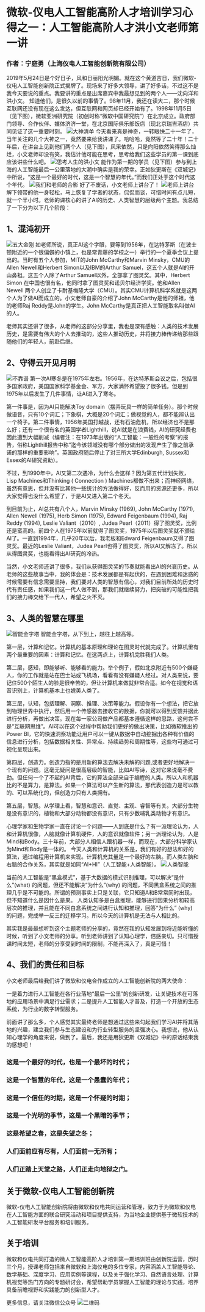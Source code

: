 # 微软-仪电人工智能高阶人才培训学习心得之一：人工智能高阶人才洪小文老师第一讲

### 作者：宁庭勇（上海仪电人工智能创新院有限公司）
2019年5月24日是个好日子，风和日丽阳光明媚。就在这个黄道吉日，我们微软-仪电人工智能创新院正式揭牌了。现场来了好多大领导，讲了好多话，不过这不是我今天要说的重点。我要讲的重点是出席嘉宾中我最想见到的两个人——沈向洋和洪小文。
知道他们，是很久以前的事情了。98年11月，我还在读大二，那个时候互联网还没有现在这么发达，但互联网和网页却已经开始有了。1998年11月5日（见下图），微软亚洲研究院（初创时称“微软中国研究院”）在北京成立。政府部门领导、合作伙伴、媒体济济一堂，在北京国际俱乐部饭店（现北京瑞吉酒店）共同见证了这一重要时刻。
 ![大神清单](./image/image002.jpg)
今天看来真是神奇，一转眼快二十一年了，当年关注的几个大神之一，竟然要来给我讲课了。哈哈哈，竟然等了二十年！二十年后，在讲台上见到他们两个人（见下图），风采依然，只是向阳依然笑得那么灿烂，小文老师却没有笑，我估计他可能在思考，思考给我们这些学员的第一课到底应该讲些什么吧。
![思考人生的洪小文](./image/image004.jpg)
能作为第一期的学员（见下图）参与到上海的人工智能最后一公里落地的大潮中确实是我的荣幸。正如狄更斯在《双城记》中所说，“这是一个最好的时代，这是一个智慧的年代。”而我们正处于这个时代这个年代。
![我们和老师的合影](./image/image006.jpg)
好了不废话，小文老师上讲台了！
![老师上讲台](./image/image008.jpg)
解下领带的他一身轻松，马上恢复了学者的状态，侃侃而谈，可惜时间有点儿短，就一个半小时。老师的课核心的讲了AI的历史、人类智慧的层级两个主题。我总结了一下分为以下几个阶段：

## 1、混沌初开
![五大金刚](./image/image010.jpg)
如老师所说，真正AI这个字眼，要等到1956年，在达特茅斯（在波士顿附近的一个很偏僻的小镇上，也是常青藤的学校之一）举行的一个夏季会议上提出的。当时有五个人参加，MIT的John McCarthy和Marvin Minsky，CMU的Allen Newell和Herbert Simon以及IBM的Arthur Samuel，这五个人就是AI的开山鼻祖。这五个人除了Arthur Samuel以外，全部拿了图灵奖。其中，Herbert Simon 在中国也很有名，他同时拿了图灵奖和诺贝尔经济学奖。他和Allen Newell 两个人创立了卡耐基梅隆大学（CMU）。其实CMU计算机科学系就是这两个人为了做AI而成立的。小文老师自豪的介绍了John McCarthy是他的师祖，他的老师Raj Reddy是John的学生。John McCarthy是真正把人工智能取名叫做AI的人。

老师其实还讲了很多，从老师的这部分分享里，我也是深有感触：人类的技术发展历史，是需要有伟大的个人去推动的，这些人推动历史，并将接力棒传递给那些跟随他们的年轻人，前赴后继。

## 2、守得云开见月明
![不靠谱](./image/image012.jpg)
第一次AI寒冬是在1975年左右。1956年，在达特茅斯会议之后，包括很多国家政府，美国国家科学基金会、军方，大家满怀希望投了很多钱。但是到1975年以后发生了几件事情，让AI进入了寒冬。

第一件事是，因为AI只能解决Toy domain（摆弄玩具一样的简单任务）。那个时候做语音，只有10个词汇；下象棋，大概是20个词汇；做视觉的人，都不能辨认出一个椅子。第二件事情，1956年美国打越战，还有石油危机，所以经济也不是那么好；还有一个很有名的英国学者Lighthill，说AI就是在浪费钱，AI的研究经费也因此遭到大幅削减（编者注：在1973年出版的“人工智能：一般性的考察”的报告，俗称Lighthill报告中称“迄今该领域没有哪个部分做出的发现产生了像之前承诺的那样的重要影响”。英国政府随后停止了对三所大学Edinburgh, Sussex和Essex的AI研究资助）。

不过，到1990年中，AI又第二次遇冷，为什么会这样？因为第五代计划失败，Lisp Machines和Thinking ( Connection ) Machines都做不出来；而神经网络，虽然有意思，但并没有比其他一些统计的方法做得好，反而用的资源还更多，所以大家觉得也没什么希望了，于是AI又进入第二个冬天。

到目前为止，AI总共有八个人，Marvin Minsky (1969), John McCarthy (1971), Allen Newell (1975), Herb Simon (1975), Edward Feigenbaum (1994), Raj Reddy (1994), Leslie Valiant（2010）, Judea Pearl（2011）得了图灵奖，比例还是蛮高的。前四个人在1975年以前就得了图灵奖，1975年以后图灵奖就不颁给AI了。一直到1994年，几乎20年以后，我老板和Edward Feigenbaum又得了图灵奖。最近的Leslie Valiant，Judea Pearl也得了图灵奖，所以AI又解冻了。所以从得图灵奖，也能看得出AI研究的冷热。

当然，小文老师还讲了很多，我们从获得图灵奖的节奏就能看出AI的兴衰历史。从老师的这些故事当中，我的体会是：技术发展都是有起伏的，在遇到困难和迷惑的时候需要有信念需要坚持，我们要对人类的智慧有信心，对我们目前所处的历史时代有责任感，如果我们这一代人做不到，那我们就继续努力，把突破的可能性把我们的接力棒交给下一代人，希望之火不灭。

## 3、人类的智慧在哪里
![智能金字塔](./image/image014.jpg)
智能金字塔，从下到上，越往上越高等。

第一层，计算和记忆。计算机的基本原理和理论在图灵时代就完成了。计算机里有两个最重要的因素：计算和记忆。在这两点上，计算机完胜我们人类。

第二层，感知，即能够听、能够看的能力。举个例子，假如北京附近有500个嫌疑人，你的工作就是站在巴士站或飞机场，看看有没有嫌疑人经过。对人类来说，要记住500个陌生人的脸是很辛苦的，但让计算机来做就非常合适。如今在视觉和语音识别上，计算机基本上也媲美人类了。

第三层，认知，包括理解、洞察、推理、决策等能力。假设你有一个想法，把它放到物理世界中执行，然后用一个传感器去接收它的数据，你就可以得到反馈并据此进行分析，再做出决策。现在每一家公司做产品都基本遵循这样的思路，这何尝不是“互联网思维”。AI可以在这个过程中帮助我们更好的做出决策，比如微软推出的Power BI，它的快速洞察功能让用户可以一键从数据中自动挖掘出各种有价值的信息进行分析，包括数据相关性、异常点、持续趋势和周期性等，这些均可通过可视化呈现出来。

第四层，创造力。创造力指的是用新的算法去解决未解的问题,或者更好地解决一个现有的问题。这毫无疑问是很高层级的智能，比如AI写诗，这对它来说毫不费劲。但任何一个了不起的AI背后，它的算法全部来自于编程的人类。所以人和机器比的不是算力，是算法。如果一个算法可以产生新的算法，那代表创造力是可以教的、可以系统化的，但创造力只有人类拥有。

第五层，智慧。从学理上看，智慧和意识、直觉、主观、睿智等有关。大部分生物是没有意识的，植物和大部分动物都没有意识，只有少数哺乳类动物才有意识。

心理学家和生物学家一直在讨论一个问题——人到底是什么？有一派理论认为，人和计算机很像，人脑就像计算机硬件，人的意识就像软件；另一派理论认为，人是Mind和Body。三十年前，大部分人相信人跟机器一样，而现在，大部分科学家认为Mind和Body是一体的。
今天人类和计算机的关系是，我们有好的想法和好的算法，通过编程用计算机来实现。计算机充其量是一个最好的左脑。而人类左脑和右脑的合作关系，其实就是如同“AI+HI”（人工智能+人类智能）。
![人类智能](./image/image016.jpg)

当前的人工智能是“黑盒模式”，基于大数据的模式识别推理，可以解决“是什么”(what) 的问题，但还不能解决“为什么”(why) 的问题，不同黑盒系统之间的推理几乎是不可能的。所谓的预测事实上只是关联，它只知道A和B常常同时出现，但不知道什么是因什么是果。
人类认知多是白盒推理，能够进行因果分析和较高层次的推理，并且能在不同白盒系统之间进行认知和推理，回答“为什么” (why) 的问题，完成举一反三的迁移学习。所以今天的计算机是无法与人相比的。

其实我是最最想听到这个主题老师的分享的，竟然在我的认知发展到将近能听懂的时候，听到了小文老师的分享。听到老师讲到了认知心理学，倍感亲切。只可惜授课时间太短，老师的分享受到时间的限制，不能再深入了，真是可惜！

## 4、我们的责任和目标
小文老师最后给我们讲了微软和仪电合作成立的人工智能创新院的两大使命：

一是着力进行人工智能在各行业落地“最后一公里”的创新研发，让关键技术在可落地的应用场景中满足行业需求；二是提升人工智能人才普及，打造一个开放的生态系统，为行业的数字转型服务。

前面讲了那么多，个人感觉其实最终老师是想通过这些来勾起我们学习AI并将其落地的兴趣，建立我们参与生态建设和为行业转型服务的坚强决心。我想说，他从认知心理学的角度来说，做到了。最后，我还是用狄更斯《双城记》中的原话结束我的感想吧！

### 这是一个最好的时代，也是一个最坏的时代；
### 这是一个智慧的年代，这是一个愚蠢的年代；
### 这是一个信任的时期，这是一个怀疑的时期；
### 这是一个光明的季节，这是一个黑暗的季节；
### 这是希望之春，这是失望之冬；
### 人们面前应有尽有，人们面前一无所有；
### 人们正踏上天堂之路，人们正走向地狱之门。

## 关于微软-仪电人工智能创新院
微软-仪电人工智能创新院将由微软和仪电共同运营和管理，致力于为微软和仪电在人工智能方面的联合研究活动和项目提供支持，为当地企业提供基于微软技术的人工智能研发平台服务和培训服务。

## 关于培训
微软和仪电共同打造的微人工智能高阶人才培训第一期培训班由创新院运营，历时三个月，授课老师包括来自微软和上海仪电的多位专家，内容涵盖人工智能导论、数学基础、深度学习、应用实例等课程，以及关于强化学习、自然语言处理、计算机视觉等热门方向的专题研讨会，希望帮助学员掌握人工智能的理论与实践，培养具备前瞻视野和实践能力的创新型人才。

更多信息，请关注微信公众号
![二维码](./image/barcode.jpg)
